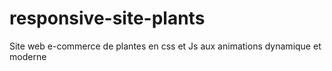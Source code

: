 # responsive-site-plants
Site web e-commerce de plantes en css et Js aux animations dynamique et moderne
